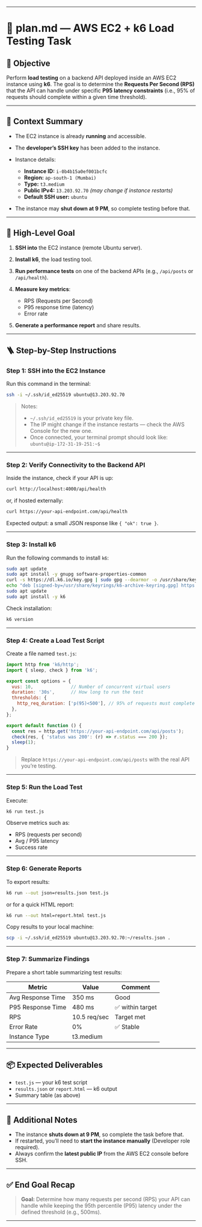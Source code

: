 

---

# 🧭 plan.md — AWS EC2 + k6 Load Testing Task

## 🎯 **Objective**

Perform **load testing** on a backend API deployed inside an AWS EC2 instance using **k6**.
The goal is to determine the **Requests Per Second (RPS)** that the API can handle under specific **P95 latency constraints** (i.e., 95% of requests should complete within a given time threshold).

---

## 🧩 **Context Summary**

* The EC2 instance is already **running** and accessible.
* The **developer’s SSH key** has been added to the instance.
* Instance details:

  * **Instance ID:** `i-0b4b15a0ef001bcfc`
  * **Region:** `ap-south-1 (Mumbai)`
  * **Type:** `t3.medium`
  * **Public IPv4:** `13.203.92.70` *(may change if instance restarts)*
  * **Default SSH user:** `ubuntu`
* The instance may **shut down at 9 PM**, so complete testing before that.

---

## 🧠 **High-Level Goal**

1. **SSH into** the EC2 instance (remote Ubuntu server).
2. **Install k6**, the load testing tool.
3. **Run performance tests** on one of the backend APIs (e.g., `/api/posts` or `/api/health`).
4. **Measure key metrics**:

   * RPS (Requests per Second)
   * P95 response time (latency)
   * Error rate
5. **Generate a performance report** and share results.

---

## 🪜 **Step-by-Step Instructions**

### **Step 1: SSH into the EC2 Instance**

Run this command in the terminal:

```bash
ssh -i ~/.ssh/id_ed25519 ubuntu@13.203.92.70
```

> Notes:
>
> * `~/.ssh/id_ed25519` is your private key file.
> * The IP might change if the instance restarts — check the AWS Console for the new one.
> * Once connected, your terminal prompt should look like:
>   `ubuntu@ip-172-31-19-251:~$`

---

### **Step 2: Verify Connectivity to the Backend API**

Inside the instance, check if your API is up:

```bash
curl http://localhost:4000/api/health
```

or, if hosted externally:

```bash
curl https://your-api-endpoint.com/api/health
```

Expected output: a small JSON response like `{ "ok": true }`.

---

### **Step 3: Install k6**

Run the following commands to install `k6`:

```bash
sudo apt update
sudo apt install -y gnupg software-properties-common
curl -s https://dl.k6.io/key.gpg | sudo gpg --dearmor -o /usr/share/keyrings/k6-archive-keyring.gpg
echo "deb [signed-by=/usr/share/keyrings/k6-archive-keyring.gpg] https://dl.k6.io/deb stable main" | sudo tee /etc/apt/sources.list.d/k6.list
sudo apt update
sudo apt install -y k6
```

Check installation:

```bash
k6 version
```

---

### **Step 4: Create a Load Test Script**

Create a file named `test.js`:

```js
import http from 'k6/http';
import { sleep, check } from 'k6';

export const options = {
  vus: 10,              // Number of concurrent virtual users
  duration: '30s',      // How long to run the test
  thresholds: {
    http_req_duration: ['p(95)<500'], // 95% of requests must complete under 500ms
  },
};

export default function () {
  const res = http.get('https://your-api-endpoint.com/api/posts');
  check(res, { 'status was 200': (r) => r.status === 200 });
  sleep(1);
}
```

> Replace `https://your-api-endpoint.com/api/posts` with the real API you’re testing.

---

### **Step 5: Run the Load Test**

Execute:

```bash
k6 run test.js
```

Observe metrics such as:

* RPS (requests per second)
* Avg / P95 latency
* Success rate

---

### **Step 6: Generate Reports**

To export results:

```bash
k6 run --out json=results.json test.js
```

or for a quick HTML report:

```bash
k6 run --out html=report.html test.js
```

Copy results to your local machine:

```bash
scp -i ~/.ssh/id_ed25519 ubuntu@13.203.92.70:~/results.json .
```

---

### **Step 7: Summarize Findings**

Prepare a short table summarizing test results:

| Metric            | Value        | Comment         |
| ----------------- | ------------ | --------------- |
| Avg Response Time | 350 ms       | Good            |
| P95 Response Time | 480 ms       | ✅ within target |
| RPS               | 10.5 req/sec | Target met      |
| Error Rate        | 0%           | ✅ Stable        |
| Instance Type     | t3.medium    |                 |

---

## 📦 **Expected Deliverables**

* `test.js` — your k6 test script
* `results.json` or `report.html` — k6 output
* Summary table (as above)

---

## 🧾 **Additional Notes**

* The instance **shuts down at 9 PM**, so complete the task before that.
* If restarted, you’ll need to **start the instance manually** (Developer role required).
* Always confirm the **latest public IP** from the AWS EC2 console before SSH.

---

## ✅ **End Goal Recap**

> **Goal:** Determine how many requests per second (RPS) your API can handle while keeping the 95th percentile (P95) latency under the defined threshold (e.g., 500ms).

---

